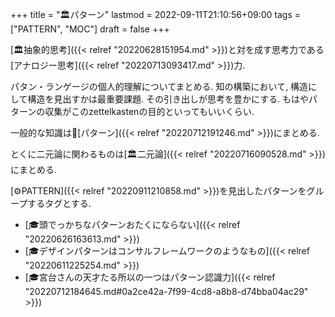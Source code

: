 +++
title = "🏛パターン"
lastmod = 2022-09-11T21:10:56+09:00
tags = ["PATTERN", "MOC"]
draft = false
+++

[🏛抽象的思考]({{< relref "20220628151954.md" >}})と対を成す思考力である [アナロジー思考]({{< relref "20220713093417.md" >}})力.

パタン・ランゲージの個人的理解についてまとめる. 知の構築において, 構造にして構造を見出すかは最重要課題. その引き出しが思考を豊かにする. もはやパターンの収集がこのzettelkastenの目的といってもいいくらい.

一般的な知識は📝[パターン]({{< relref "20220712191246.md" >}})にまとめる.

とくに二元論に関わるものは[🏛二元論]({{< relref "20220716090528.md" >}})にまとめる.

[⚙PATTERN]({{< relref "20220911210858.md" >}})を見出したパターンをグループするタグとする.

-   [🎓頭でっかちなパターンおたくにならない]({{< relref "20220626163613.md" >}})
-   [🎓デザインパターンはコンサルフレームワークのようなもの]({{< relref "20220611225254.md" >}})
-   [🎓宮台さんの天才たる所以の一つはパターン認識力]({{< relref "20220712184645.md#0a2ce42a-7f99-4cd8-a8b8-d74bba04ac29" >}})

